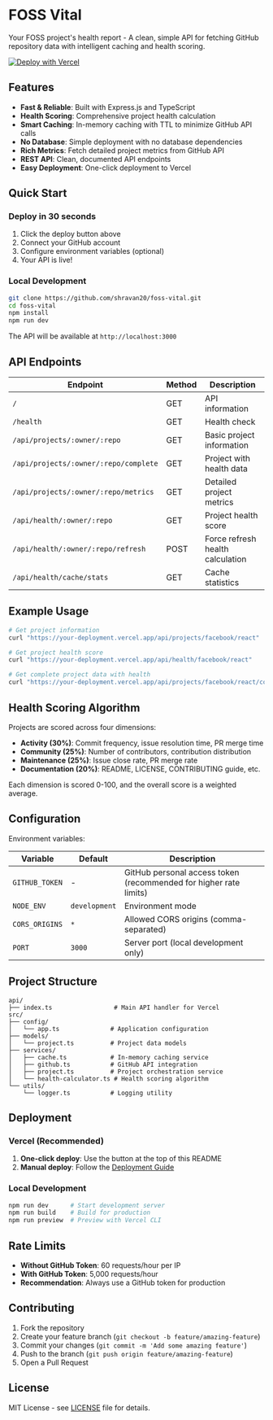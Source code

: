# FOSS Vital

Your FOSS project's health report - A clean, simple API for fetching GitHub repository data with intelligent caching and health scoring.

[![Deploy with Vercel](https://vercel.com/button)](https://vercel.com/new/clone?repository-url=https://github.com/shravan20/foss-vital&env=GITHUB_TOKEN&envDescription=Optional%20GitHub%20token%20for%20higher%20rate%20limits&project-name=foss-vital&repository-name=foss-vital)

## Features

- **Fast & Reliable**: Built with Express.js and TypeScript
- **Health Scoring**: Comprehensive project health calculation
- **Smart Caching**: In-memory caching with TTL to minimize GitHub API calls
- **No Database**: Simple deployment with no database dependencies
- **Rich Metrics**: Fetch detailed project metrics from GitHub API
- **REST API**: Clean, documented API endpoints
- **Easy Deployment**: One-click deployment to Vercel

## Quick Start

### Deploy in 30 seconds

1. Click the deploy button above
2. Connect your GitHub account
3. Configure environment variables (optional)
4. Your API is live!

### Local Development

```bash
git clone https://github.com/shravan20/foss-vital.git
cd foss-vital
npm install
npm run dev
```

The API will be available at `http://localhost:3000`

## API Endpoints

| Endpoint | Method | Description |
|----------|--------|-------------|
| `/` | GET | API information |
| `/health` | GET | Health check |
| `/api/projects/:owner/:repo` | GET | Basic project information |
| `/api/projects/:owner/:repo/complete` | GET | Project with health data |
| `/api/projects/:owner/:repo/metrics` | GET | Detailed project metrics |
| `/api/health/:owner/:repo` | GET | Project health score |
| `/api/health/:owner/:repo/refresh` | POST | Force refresh health calculation |
| `/api/health/cache/stats` | GET | Cache statistics |

## Example Usage

```bash
# Get project information
curl "https://your-deployment.vercel.app/api/projects/facebook/react"

# Get project health score
curl "https://your-deployment.vercel.app/api/health/facebook/react"

# Get complete project data with health
curl "https://your-deployment.vercel.app/api/projects/facebook/react/complete"
```

## Health Scoring Algorithm

Projects are scored across four dimensions:

- **Activity (30%)**: Commit frequency, issue resolution time, PR merge time
- **Community (25%)**: Number of contributors, contribution distribution  
- **Maintenance (25%)**: Issue close rate, PR merge rate
- **Documentation (20%)**: README, LICENSE, CONTRIBUTING guide, etc.

Each dimension is scored 0-100, and the overall score is a weighted average.

## Configuration

Environment variables:

| Variable | Default | Description |
|----------|---------|-------------|
| `GITHUB_TOKEN` | - | GitHub personal access token (recommended for higher rate limits) |
| `NODE_ENV` | `development` | Environment mode |
| `CORS_ORIGINS` | `*` | Allowed CORS origins (comma-separated) |
| `PORT` | `3000` | Server port (local development only) |

## Project Structure

```
api/
├── index.ts                 # Main API handler for Vercel
src/
├── config/
│   └── app.ts              # Application configuration
├── models/
│   └── project.ts          # Project data models
├── services/
│   ├── cache.ts            # In-memory caching service
│   ├── github.ts           # GitHub API integration
│   ├── project.ts          # Project orchestration service
│   └── health-calculator.ts # Health scoring algorithm
└── utils/
    └── logger.ts           # Logging utility
```

## Deployment

### Vercel (Recommended)

1. **One-click deploy**: Use the button at the top of this README
2. **Manual deploy**: Follow the [Deployment Guide](DEPLOYMENT.md)

### Local Development

```bash
npm run dev      # Start development server
npm run build    # Build for production
npm run preview  # Preview with Vercel CLI
```

## Rate Limits

- **Without GitHub Token**: 60 requests/hour per IP
- **With GitHub Token**: 5,000 requests/hour
- **Recommendation**: Always use a GitHub token for production

## Contributing

1. Fork the repository
2. Create your feature branch (`git checkout -b feature/amazing-feature`)
3. Commit your changes (`git commit -m 'Add some amazing feature'`)
4. Push to the branch (`git push origin feature/amazing-feature`)
5. Open a Pull Request

## License

MIT License - see [LICENSE](LICENSE) file for details.
